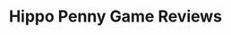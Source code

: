 ---
title: Hippo Penny Game Reviews
layout: scoredetail
permalink: /meta-score/the-legend-of-heroes-trails-through-daybreak
header:
  teaser: /assets/images/the-legend-of-heroes-trails-through-daybreak.jpg
  video:
    id: RE6ai07tu5g
    provider: youtube
---